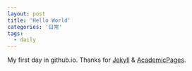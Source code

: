 ```yaml
---
layout: post
title: 'Hello World'
categories: '日常'
tags:
  - daily
---
```


My first day in github.io. Thanks for [Jekyll](https://jekyllrb.com/) & [AcademicPages](https://github.com/academicpages/academicpages.github.io).

